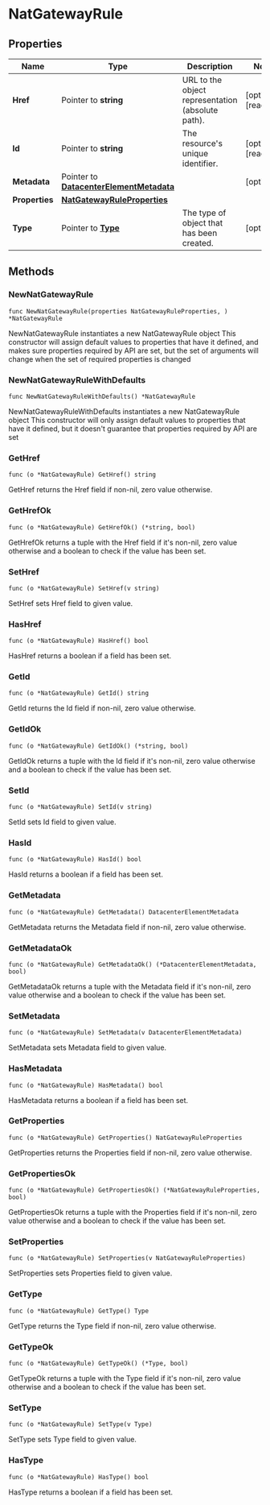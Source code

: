 # NatGatewayRule

## Properties

|Name | Type | Description | Notes|
|------------ | ------------- | ------------- | -------------|
|**Href** | Pointer to **string** | URL to the object representation (absolute path). | [optional] [readonly] |
|**Id** | Pointer to **string** | The resource&#39;s unique identifier. | [optional] [readonly] |
|**Metadata** | Pointer to [**DatacenterElementMetadata**](DatacenterElementMetadata.md) |  | [optional] |
|**Properties** | [**NatGatewayRuleProperties**](NatGatewayRuleProperties.md) |  | |
|**Type** | Pointer to [**Type**](Type.md) | The type of object that has been created. | [optional] |

## Methods

### NewNatGatewayRule

`func NewNatGatewayRule(properties NatGatewayRuleProperties, ) *NatGatewayRule`

NewNatGatewayRule instantiates a new NatGatewayRule object
This constructor will assign default values to properties that have it defined,
and makes sure properties required by API are set, but the set of arguments
will change when the set of required properties is changed

### NewNatGatewayRuleWithDefaults

`func NewNatGatewayRuleWithDefaults() *NatGatewayRule`

NewNatGatewayRuleWithDefaults instantiates a new NatGatewayRule object
This constructor will only assign default values to properties that have it defined,
but it doesn't guarantee that properties required by API are set

### GetHref

`func (o *NatGatewayRule) GetHref() string`

GetHref returns the Href field if non-nil, zero value otherwise.

### GetHrefOk

`func (o *NatGatewayRule) GetHrefOk() (*string, bool)`

GetHrefOk returns a tuple with the Href field if it's non-nil, zero value otherwise
and a boolean to check if the value has been set.

### SetHref

`func (o *NatGatewayRule) SetHref(v string)`

SetHref sets Href field to given value.

### HasHref

`func (o *NatGatewayRule) HasHref() bool`

HasHref returns a boolean if a field has been set.

### GetId

`func (o *NatGatewayRule) GetId() string`

GetId returns the Id field if non-nil, zero value otherwise.

### GetIdOk

`func (o *NatGatewayRule) GetIdOk() (*string, bool)`

GetIdOk returns a tuple with the Id field if it's non-nil, zero value otherwise
and a boolean to check if the value has been set.

### SetId

`func (o *NatGatewayRule) SetId(v string)`

SetId sets Id field to given value.

### HasId

`func (o *NatGatewayRule) HasId() bool`

HasId returns a boolean if a field has been set.

### GetMetadata

`func (o *NatGatewayRule) GetMetadata() DatacenterElementMetadata`

GetMetadata returns the Metadata field if non-nil, zero value otherwise.

### GetMetadataOk

`func (o *NatGatewayRule) GetMetadataOk() (*DatacenterElementMetadata, bool)`

GetMetadataOk returns a tuple with the Metadata field if it's non-nil, zero value otherwise
and a boolean to check if the value has been set.

### SetMetadata

`func (o *NatGatewayRule) SetMetadata(v DatacenterElementMetadata)`

SetMetadata sets Metadata field to given value.

### HasMetadata

`func (o *NatGatewayRule) HasMetadata() bool`

HasMetadata returns a boolean if a field has been set.

### GetProperties

`func (o *NatGatewayRule) GetProperties() NatGatewayRuleProperties`

GetProperties returns the Properties field if non-nil, zero value otherwise.

### GetPropertiesOk

`func (o *NatGatewayRule) GetPropertiesOk() (*NatGatewayRuleProperties, bool)`

GetPropertiesOk returns a tuple with the Properties field if it's non-nil, zero value otherwise
and a boolean to check if the value has been set.

### SetProperties

`func (o *NatGatewayRule) SetProperties(v NatGatewayRuleProperties)`

SetProperties sets Properties field to given value.


### GetType

`func (o *NatGatewayRule) GetType() Type`

GetType returns the Type field if non-nil, zero value otherwise.

### GetTypeOk

`func (o *NatGatewayRule) GetTypeOk() (*Type, bool)`

GetTypeOk returns a tuple with the Type field if it's non-nil, zero value otherwise
and a boolean to check if the value has been set.

### SetType

`func (o *NatGatewayRule) SetType(v Type)`

SetType sets Type field to given value.

### HasType

`func (o *NatGatewayRule) HasType() bool`

HasType returns a boolean if a field has been set.



